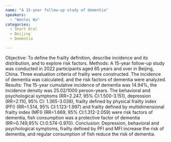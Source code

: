 ```yaml
---
name: "A 15-year follow-up study of dementia"
speakers:
  - "Wenlei Wu"
categories:
  - Short Oral
  - Beijing
  - Dementia

---
```


Objective: To define the frailty definition, describe incidence and its distribution, and to explore risk factors.
Methods: A 15-year follow-up study was conducted in 2022 participants aged 65 years and over in Beijing, China. Three evaluation criteria of frailty were constructed. The incidence of dementia was calculated, and the risk factors of dementia were analyzed. 
Results: The 15-year cumulative incidence of dementia was 14.94%, the incidence density was 25.02/1000 person-years. The behavioral and psychological symptoms (RR=2.247, 95% CI:1.500-3.151), depression (RR=2.110, 95% CI: 1.365-3.038), frailty defined by physical frailty index (PFI) (RR=1.514, 95% CI:1.123-1.997) and frailty defined by multidimensional frailty index (MFI) (RR=1.669, 95% CI:1.312-2.059) were risk factors of dementia, fish consumption was a protective factor of dementia (RR=0.749,95% CI:0.574-0.970).
Conclusion: Depression, behavioral and psychological symptoms, frailty defined by PFI and MFI increase the risk of dementia, and regular consumption of fish reduce the risk of dementia.
